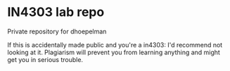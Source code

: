 IN4303 lab repo
====
Private repository for dhoepelman

If this is accidentally made public and you're a in4303: I'd recommend not looking at it.
Plagiarism will prevent you from learning anything and might get you in serious trouble.
